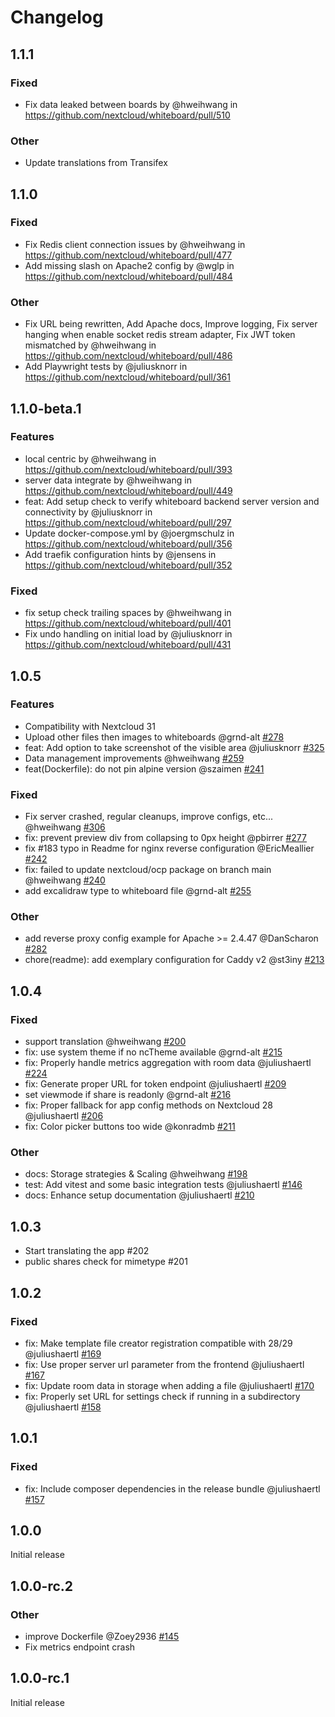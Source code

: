 # Changelog

## 1.1.1

### Fixed
* Fix data leaked between boards by @hweihwang in https://github.com/nextcloud/whiteboard/pull/510

### Other
* Update translations from Transifex

## 1.1.0

### Fixed
* Fix Redis client connection issues by @hweihwang in https://github.com/nextcloud/whiteboard/pull/477
* Add missing slash on Apache2 config by @wglp in https://github.com/nextcloud/whiteboard/pull/484

### Other
* Fix URL being rewritten, Add Apache docs, Improve logging, Fix server hanging when enable socket redis stream adapter, Fix JWT token mismatched by @hweihwang in https://github.com/nextcloud/whiteboard/pull/486
* Add Playwright tests by @juliusknorr in https://github.com/nextcloud/whiteboard/pull/361

## 1.1.0-beta.1

### Features
* local centric by @hweihwang in https://github.com/nextcloud/whiteboard/pull/393
* server data integrate by @hweihwang in https://github.com/nextcloud/whiteboard/pull/449
* feat: Add setup check to verify whiteboard backend server version and connectivity by @juliusknorr in https://github.com/nextcloud/whiteboard/pull/297
* Update docker-compose.yml by @joergmschulz in https://github.com/nextcloud/whiteboard/pull/356
* Add traefik configuration hints by @jensens in https://github.com/nextcloud/whiteboard/pull/352

### Fixed
* fix setup check trailing spaces by @hweihwang in https://github.com/nextcloud/whiteboard/pull/401
* Fix undo handling on initial load by @juliusknorr in https://github.com/nextcloud/whiteboard/pull/431

## 1.0.5

### Features
- Compatibility with Nextcloud 31
- Upload other files then images to whiteboards @grnd-alt [#278](https://github.com/nextcloud/whiteboard/pull/278)
- feat: Add option to take screenshot of the visible area @juliusknorr [#325](https://github.com/nextcloud/whiteboard/pull/325)
- Data management improvements @hweihwang [#259](https://github.com/nextcloud/whiteboard/pull/259)
- feat(Dockerfile): do not pin alpine version @szaimen [#241](https://github.com/nextcloud/whiteboard/pull/241)

### Fixed
- Fix server crashed, regular cleanups, improve configs, etc... @hweihwang [#306](https://github.com/nextcloud/whiteboard/pull/306)
- fix: prevent preview div from collapsing to 0px height @pbirrer [#277](https://github.com/nextcloud/whiteboard/pull/277)
- fix #183 typo in Readme for nginx reverse configuration @EricMeallier [#242](https://github.com/nextcloud/whiteboard/pull/242)
- fix: failed to update nextcloud/ocp package on branch main @hweihwang [#240](https://github.com/nextcloud/whiteboard/pull/240)
- add excalidraw type to whiteboard file @grnd-alt [#255](https://github.com/nextcloud/whiteboard/pull/255)

### Other
- add reverse proxy config example for Apache >= 2.4.47 @DanScharon [#282](https://github.com/nextcloud/whiteboard/pull/282)
- chore(readme): add exemplary configuration for Caddy v2 @st3iny [#213](https://github.com/nextcloud/whiteboard/pull/213)

## 1.0.4

### Fixed

- support translation @hweihwang [#200](https://github.com/nextcloud/whiteboard/pull/200)
- fix: use system theme if no ncTheme available @grnd-alt [#215](https://github.com/nextcloud/whiteboard/pull/215)
- fix: Properly handle metrics aggregation with room data @juliushaertl [#224](https://github.com/nextcloud/whiteboard/pull/224)
- fix: Generate proper URL for token endpoint @juliushaertl [#209](https://github.com/nextcloud/whiteboard/pull/209)
- set viewmode if share is readonly @grnd-alt [#216](https://github.com/nextcloud/whiteboard/pull/216)
- fix: Proper fallback for app config methods on Nextcloud 28 @juliushaertl [#206](https://github.com/nextcloud/whiteboard/pull/206)
- fix: Color picker buttons too wide @konradmb [#211](https://github.com/nextcloud/whiteboard/pull/211)

### Other

- docs: Storage strategies & Scaling @hweihwang [#198](https://github.com/nextcloud/whiteboard/pull/198)
- test: Add vitest and some basic integration tests @juliushaertl [#146](https://github.com/nextcloud/whiteboard/pull/146)
- docs: Enhance setup documentation @juliushaertl [#210](https://github.com/nextcloud/whiteboard/pull/210)

## 1.0.3

- Start translating the app #202
- public shares check for mimetype #201

## 1.0.2

### Fixed

- fix: Make template file creator registration compatible with 28/29 @juliushaertl [#169](https://github.com/nextcloud/whiteboard/pull/169)
- fix: Use proper server url parameter from the frontend @juliushaertl [#167](https://github.com/nextcloud/whiteboard/pull/167)
- fix: Update room data in storage when adding a file @juliushaertl [#170](https://github.com/nextcloud/whiteboard/pull/170)
- fix: Properly set URL for settings check if running in a subdirectory @juliushaertl [#158](https://github.com/nextcloud/whiteboard/pull/158)

## 1.0.1

### Fixed

- fix: Include composer dependencies in the release bundle @juliushaertl [#157](https://github.com/nextcloud/whiteboard/pull/157)

## 1.0.0

Initial release

## 1.0.0-rc.2

### Other

- improve Dockerfile @Zoey2936 [#145](https://github.com/nextcloud/whiteboard/pull/145)
- Fix metrics endpoint crash

## 1.0.0-rc.1

Initial release
